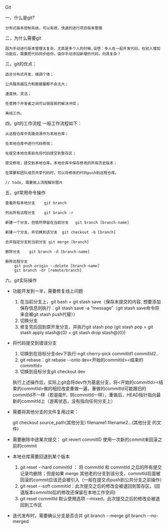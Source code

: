 Git

一，什么是git? 

	分布式版本控制系统，可以有效，快速的进行项目版本管理
二，为什么需要git

	因为手动进行版本管理太复杂，尤其是多个人的时候,设想：多人在一起开发代码，在别人增加功能后，需要把代码同步给你，由你手动添加新增的代码，何其复杂？
三，git的优点：

	适合分布式开发，强调个体；

	公共服务器压力和数据量都不会太大；

	速度快、灵活；

	任意两个开发者之间可以很容易的解决冲突；

	离线工作。
四，git的工作流程
	一般工作流程如下：

	从远程仓库中克隆资源作为本地仓库；

	在本地仓库中进行代码修改；

	在提交本地仓库前先将代码提交到暂存区；

	提交修改，提交到本地仓库。本地仓库中保存修改的所有历史版本；

	在需要和团队成员共享代码时，可以将修改的代码push到远程仓库。

	// todo, 需要放上流程解析图片



五，git常用命令操作

	查看所有本地分支	git branch

	列出所有远程分支	git branch -r

	新建一个分支，但依然停留在当前分支	git branch [branch-name]

	新建一个分支，并切换到该分支	git checkout -b [branch]

	合并指定分支到当前分支	git merge [branch]

	删除分支	git branch -d [branch-name]

	删除远程分支
		git push origin --delete [branch-name]
		git branch -dr [remote/branch]


六，git实际操作

- 功能开发到一半，需要修复线上问题

  1. 在当前分支上，git bash = git stash save（保存未提交的内容, 想要添加保存信息则执行：git stash save -a “message”（git stash save命令将来会被git stash push代替））	
  2. 切换分支
  3. 修复完后回到原开发分支，并执行git stash pop (git stash pop = git stash apply stash@{0} + git stash drop stash@{0})

- 将代码提交到错误分支

  1. 切换到在目标分支dev下执行->git cherry-pick commitId1 commitId2..
  2. git rebase：git rebase --onto dev<开始的commitId><结束的commitId>
  3. 切换到目标分支git checkout dev

  	执行上述操作后，实际上git会将dev作为基底分支，将<开始的commitId><结束的commitId>做的相应改变重做一遍，重做的commitId可能跟旧的commitId不一样（若是能ff，则commitId一样），重做后，HEAD指针指向最新的commitId上（游离状态，没有指向任何分支上）

- 需要将其他分支的文件复用过来：

  ​git checkout source_path(其他分支) filename1 filename2...(其他分支
  的文件)

- 需要删除中途某次提交：
  git revert commitID 
  使用一次新的commit来回滚之前的commit

- 本地仓库需要回退到某个版本

   1. git reset --hard commitId ： 将 commitId 和 commitId 之后的所有提交记录均删除；但是如果 merge 其他老的分支到该分支，commitId后面被回滚的commit应该还会被引入（一般在提交点push到公共分支之前操作）
   2. git reset --soft commitId：此次提交之后的修改会被退回到暂存区。(回退版本commitId后的修改还保留在本地工作空间)
   3. git reset commitId 默认使用选项 --mixed，此次提交之后的修改会被退回到工作区


- ​迭代发布时，需要确认分支是否合并
  git branch --merge
  git branch --no-merged 

  

